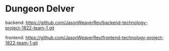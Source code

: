 # Dungeon Delver

backend: https://github.com/JasonWeaverRev/backend-technology-project-1822-team-1.git 

frontend: https://github.com/JasonWeaverRev/frontend-technology-project-1822-team-1.git

